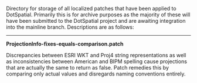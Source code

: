 Directory for storage of all localized patches that have been applied to DotSpatial. Primarily this is for archive purposes as the majority of these will have been submitted to the DotSpatial project and are awaiting integration into the mainline branch. Descriptions are as follows:

---

__ProjectionInfo-fixes-equals-comparison.patch__

Discrepancies between ESRI WKT and Proj4 string representations as well as inconsistencies between American and BIPM spelling cause projections that are actually the same to return as false. Patch remedies this by comparing only actual values and disregards naming conventions entirely.